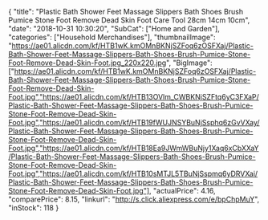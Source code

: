 {
	"title": "Plastic Bath Shower Feet Massage Slippers Bath Shoes Brush Pumice Stone Foot Remove Dead Skin Foot Care Tool 28cm 14cm 10cm",
	"date": "2018-10-31 10:30:20",
	"SubCat": ["Home and Garden"],
	"categories": ["Household Merchandises"],
	"thumbnailImage": "https://ae01.alicdn.com/kf/HTB1wK.kmOMnBKNjSZFoq6zOSFXaj/Plastic-Bath-Shower-Feet-Massage-Slippers-Bath-Shoes-Brush-Pumice-Stone-Foot-Remove-Dead-Skin-Foot.jpg_220x220.jpg",
	"BigImage": ["https://ae01.alicdn.com/kf/HTB1wK.kmOMnBKNjSZFoq6zOSFXaj/Plastic-Bath-Shower-Feet-Massage-Slippers-Bath-Shoes-Brush-Pumice-Stone-Foot-Remove-Dead-Skin-Foot.jpg","https://ae01.alicdn.com/kf/HTB13OVlm_CWBKNjSZFtq6yC3FXaP/Plastic-Bath-Shower-Feet-Massage-Slippers-Bath-Shoes-Brush-Pumice-Stone-Foot-Remove-Dead-Skin-Foot.jpg","https://ae01.alicdn.com/kf/HTB19fWUJNSYBuNjSsphq6zGvVXay/Plastic-Bath-Shower-Feet-Massage-Slippers-Bath-Shoes-Brush-Pumice-Stone-Foot-Remove-Dead-Skin-Foot.jpg","https://ae01.alicdn.com/kf/HTB18Ea9JWmWBuNjy1Xaq6xCbXXaY/Plastic-Bath-Shower-Feet-Massage-Slippers-Bath-Shoes-Brush-Pumice-Stone-Foot-Remove-Dead-Skin-Foot.jpg","https://ae01.alicdn.com/kf/HTB10sMTJL5TBuNjSspmq6yDRVXai/Plastic-Bath-Shower-Feet-Massage-Slippers-Bath-Shoes-Brush-Pumice-Stone-Foot-Remove-Dead-Skin-Foot.jpg"],
	"actualPrice": 4.16,
	"comparePrice": 8.15,
	"linkurl": "http://s.click.aliexpress.com/e/bpChpMuY",
	"inStock": 118
}
